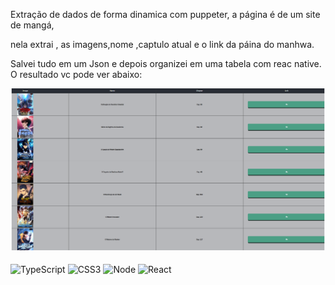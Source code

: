 


<p>Extração de dados de forma dinamica  com puppeter, a página é de um site de mangá,</p><p>nela extrai , as imagens,nome ,captulo atual e o link da páina do manhwa.</p>  <p>Salvei tudo em um Json e depois organizei em uma tabela com reac native. O  resultado vc pode ver abaixo:</p> 

<img src="/scrapper.png">


<div style="display: inline_block"><br/>
  <img align="center" alt="TypeScript" src="https://img.shields.io/badge/JavaScript-F7DF1E?style=for-the-badge&logo=typescript&logoColor=black"/>
  <img align="center" alt="CSS3" src="https://img.shields.io/badge/CSS3-1572B6?style=for-the-badge&logo=css3&logoColor=white"/>
  <img align="center" alt="Node" src="https://img.shields.io/badge/Node.js-43853D?style=for-the-badge&logo=node.js&logoColor=white"/>
  <img align="center" alt="React" src="https://img.shields.io/badge/React-20232A?style=for-the-badge&logo=react&logoColor=61DAFB"/>

</div><br/>
